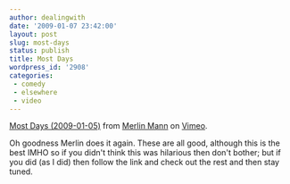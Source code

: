 ```yaml
---
author: dealingwith
date: '2009-01-07 23:42:00'
layout: post
slug: most-days
status: publish
title: Most Days
wordpress_id: '2908'
categories:
 - comedy
 - elsewhere
 - video
---
```



[Most Days (2009-01-05)][1] from [Merlin Mann][2] on [Vimeo][3].

Oh goodness Merlin does it again. These are all good, although this is the
best IMHO so if you didn't think this was hilarious then don't bother; but if
you did (as I did) then follow the link and check out the rest and then stay
tuned.

   [1]: http://vimeo.com/2728497

   [2]: http://vimeo.com/merlin

   [3]: http://vimeo.com

